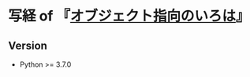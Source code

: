 # 写経 of 『[オブジェクト指向のいろは](https://qiita.com/nrslib/items/73bf176147192c402049)』


## Version
- Python >= 3.7.0
